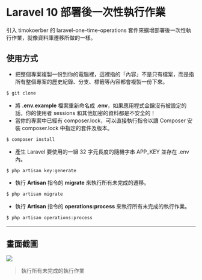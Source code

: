 # Laravel 10 部署後一次性執行作業

引入 timokoerber 的 laravel-one-time-operations 套件來擴增部署後一次性執行作業，就像資料庫遷移所做的一樣。

## 使用方式
- 把整個專案複製一份到你的電腦裡，這裡指的「內容」不是只有檔案，而是指所有整個專案的歷史紀錄、分支、標籤等內容都會複製一份下來。
```sh
$ git clone
```
- 將 __.env.example__ 檔案重新命名成 __.env__，如果應用程式金鑰沒有被設定的話，你的使用者 sessions 和其他加密的資料都是不安全的！
- 當你的專案中已經有 composer.lock，可以直接執行指令以讓 Composer 安裝 composer.lock 中指定的套件及版本。
```sh
$ composer install
```
- 產生 Laravel 要使用的一組 32 字元長度的隨機字串 APP_KEY 並存在 .env 內。
```sh
$ php artisan key:generate
```
- 執行 __Artisan__ 指令的 __migrate__ 來執行所有未完成的遷移。
```sh
$ php artisan migrate
```
- 執行 __Artisan__ 指令的 __operations:process__ 來執行所有未完成的執行作業。
```sh
$ php artisan operations:process
```

----

## 畫面截圖
![](https://i.imgur.com/B1cCLEL.png)
> 執行所有未完成的執行作業